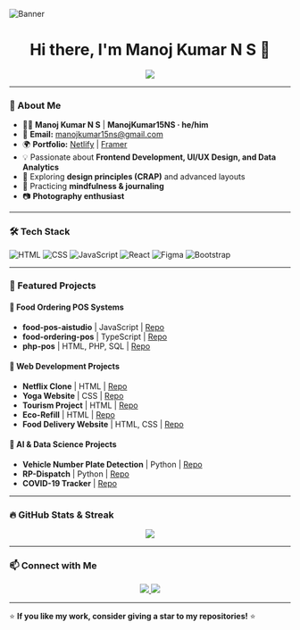 ![Banner](https://your-banner-image-url.com/banner.png)

<h1 align="center">Hi there, I'm Manoj Kumar N S 👋</h1>
<p align="center">
  <img src="https://readme-typing-svg.herokuapp.com?color=%2336BCF7&size=25&center=true&vCenter=true&lines=Frontend+Developer;UI%2FUX+Enthusiast;Data+Analytics+Learner" />
</p>

---

### 🚀 About Me
- 👨‍💻 **Manoj Kumar N S** | **ManojKumar15NS · he/him**
- 📧 **Email:** [manojkumar15ns@gmail.com](mailto:manojkumar15ns@gmail.com)
- 🌍 **Portfolio:** [Netlify](https://manojkumarns.netlify.app/) | [Framer](https://manojkumarns.framer.website/)
- 💡 Passionate about **Frontend Development, UI/UX Design, and Data Analytics**
- 🎨 Exploring **design principles (CRAP)** and advanced layouts
- 📝 Practicing **mindfulness & journaling**
- 📷 **Photography enthusiast**

---

### 🛠️ Tech Stack

![HTML](https://img.shields.io/badge/HTML5-E34F26?style=for-the-badge&logo=html5&logoColor=white)
![CSS](https://img.shields.io/badge/CSS3-%231572B6.svg?style=for-the-badge&logo=css3&logoColor=white)
![JavaScript](https://img.shields.io/badge/JavaScript-F7DF1E?style=for-the-badge&logo=javascript&logoColor=black)
![React](https://img.shields.io/badge/React-%2320232a.svg?style=for-the-badge&logo=react&logoColor=%2361DAFB)
![Figma](https://img.shields.io/badge/Figma-%23F24E1E.svg?style=for-the-badge&logo=figma&logoColor=white)
![Bootstrap](https://img.shields.io/badge/Bootstrap-563D7C?style=for-the-badge&logo=bootstrap&logoColor=white)

---

### 📌 Featured Projects

#### 🍔 Food Ordering POS Systems
- **food-pos-aistudio** | JavaScript | [Repo](https://github.com/ManojKumar15NS/food-pos-aistudio)
- **food-ordering-pos** | TypeScript | [Repo](https://github.com/ManojKumar15NS/food-ordering-pos)
- **php-pos** | HTML, PHP, SQL | [Repo](https://github.com/ManojKumar15NS/php-pos)

#### 🎨 Web Development Projects
- **Netflix Clone** | HTML | [Repo](https://github.com/ManojKumar15NS/netflix-clone-demo)
- **Yoga Website** | CSS | [Repo](https://github.com/ManojKumar15NS/yoga-website-demo)
- **Tourism Project** | HTML | [Repo](https://github.com/ManojKumar15NS/Tourism-project)
- **Eco-Refill** | HTML | [Repo](https://github.com/ManojKumar15NS/Eco-refill)
- **Food Delivery Website** | HTML, CSS | [Repo](https://github.com/ManojKumar15NS/food-delivary-website)

#### 🔬 AI & Data Science Projects
- **Vehicle Number Plate Detection** | Python | [Repo](https://github.com/ManojKumar15NS/Vehicle-number-Plate-Detection)
- **RP-Dispatch** | Python | [Repo](https://github.com/ManojKumar15NS/RP-Dispatch-)
- **COVID-19 Tracker** | [Repo](https://github.com/ManojKumar15NS/covid-19)

---

### 🔥 GitHub Stats & Streak
<p align="center">
  <img src="https://github-readme-streak-stats.herokuapp.com/?user=ManojKumar15NS&theme=algolia"/>
</p>

---

### 📫 Connect with Me
<p align="center">
  <a href="https://www.linkedin.com/in/manoj-kumar-n-s/">
    <img src="https://img.shields.io/badge/LinkedIn-%230077B5.svg?style=for-the-badge&logo=linkedin&logoColor=white" />
  </a>
  <a href="mailto:manojkumar15ns@gmail.com">
    <img src="https://img.shields.io/badge/Gmail-D14836?style=for-the-badge&logo=gmail&logoColor=white" />
  </a>
</p>

---

⭐ **If you like my work, consider giving a star to my repositories!** ⭐
